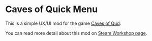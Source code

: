 # Caves of Quick Menu

This is a simple UX/UI mod for the game [Caves of Qud](https://store.steampowered.com/app/333640/Caves_of_Qud/).

You can read more detail about this mod on [Steam Workshop page](https://steamcommunity.com/sharedfiles/filedetails/?id=2598364703).
